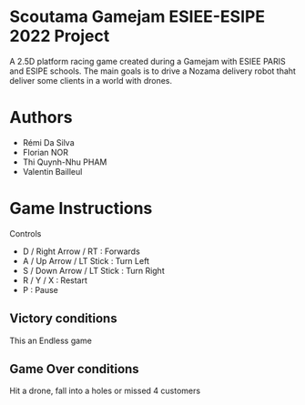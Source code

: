  # Scoutama Gamejam ESIEE-ESIPE 2022 Project
 
 A 2.5D platform racing game created during a Gamejam with ESIEE PARIS and ESIPE schools. The main goals is to drive a Nozama delivery robot thaht deliver some clients in a world with drones.
 
 # Authors
 - Rémi Da Silva
 - Florian NOR
 - Thi Quynh-Nhu PHAM
 - Valentin Bailleul
  
# Game Instructions

Controls

- D / Right Arrow / RT : Forwards
- A / Up Arrow / LT Stick : Turn Left
- S / Down Arrow / LT Stick : Turn Right
- R / Y / X  : Restart
- P : Pause

## Victory conditions
This an Endless game

## Game Over conditions
Hit a drone, fall into a holes or missed 4 customers
